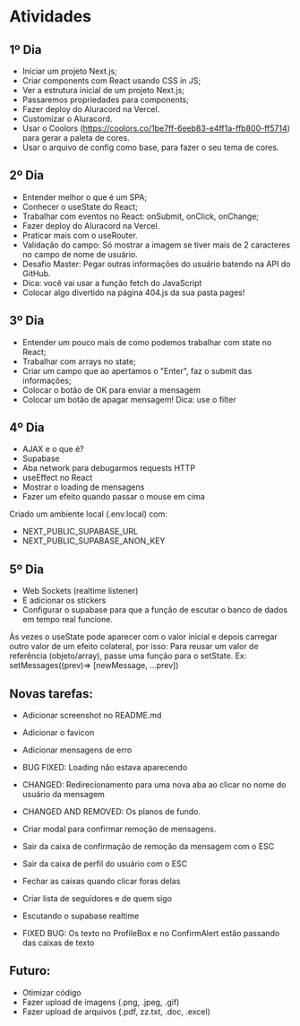 # Atividades

## 1º Dia

- Iniciar um projeto Next.js;
- Criar components com React usando CSS in JS;
- Ver a estrutura inicial de um projeto Next.js;
- Passaremos propriedades para components;
- Fazer deploy do Aluracord na Vercel.
- Customizar o Aluracord.
- Usar o Coolors (https://coolors.co/1be7ff-6eeb83-e4ff1a-ffb800-ff5714) para gerar a paleta de cores.
- Usar o arquivo de config como base, para fazer o seu tema de cores.

## 2º Dia

- Entender melhor o que é um SPA;
- Conhecer o useState do React;
- Trabalhar com eventos no React: onSubmit, onClick, onChange;
- Fazer deploy do Aluracord na Vercel.
- Praticar mais com o useRouter.
- Validação do campo: Só mostrar a imagem se tiver mais de 2 caracteres no campo de nome de usuário.
- Desafio Master: Pegar outras informações do usuário batendo na API do GitHub.
- Dica: você vai usar a função fetch do JavaScript
- Colocar algo divertido na página 404.js da sua pasta pages!

## 3º Dia

- Entender um pouco mais de como podemos trabalhar com state no React;
- Trabalhar com arrays no state;
- Criar um campo que ao apertamos o "Enter", faz o submit das informações;
- Colocar o botão de OK para enviar a mensagem
- Colocar um botão de apagar mensagem! Dica: use o filter

## 4º Dia

- AJAX e o que é?
- Supabase
- Aba network para debugarmos requests HTTP
- useEffect no React
- Mostrar o loading de mensagens
- Fazer um efeito quando passar o mouse em cima

Criado um ambiente local (.env.local) com:

- NEXT_PUBLIC_SUPABASE_URL
- NEXT_PUBLIC_SUPABASE_ANON_KEY

## 5º Dia

- Web Sockets (realtime listener)
- E adicionar os stickers
- Configurar o supabase para que a função de escutar o
  banco de dados em tempo real funcione.

Às vezes o useState pode aparecer com o valor inicial e
depois carregar outro valor de um efeito colateral, por isso:
Para reusar um valor de referência (objeto/array), passe uma função para o setState. Ex: setMessages((prev)=> [newMessage, ...prev])

## Novas tarefas:

- Adicionar screenshot no README.md
- Adicionar o favicon
- Adicionar mensagens de erro
- BUG FIXED: Loading não estava aparecendo
- CHANGED: Redirecionamento para uma nova aba ao clicar no nome do usuário da mensagem
- CHANGED AND REMOVED: Os planos de fundo.

- Criar modal para confirmar remoção de mensagens.
- Sair da caixa de confirmação de remoção da mensagem com o ESC
- Sair da caixa de perfil do usuário com o ESC
- Fechar as caixas quando clicar foras delas
- Criar lista de seguidores e de quem sigo
- Escutando o supabase realtime
- FIXED BUG: Os texto no ProfileBox e no ConfirmAlert estão passando das caixas de texto

## Futuro:

- Otimizar código
- Fazer upload de imagens (.png, .jpeg, .gif)
- Fazer upload de arquivos (.pdf, zz.txt, .doc, .excel)
